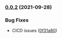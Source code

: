 ### [0.0.2](https://gitlab.com/tmobile/conducktor/self-service/qlkube/compare/v0.0.1...v0.0.2) (2021-09-28)


### Bug Fixes

* CICD issues ([0f31a80](https://gitlab.com/tmobile/conducktor/self-service/qlkube/commit/0f31a80dddb3ea8426432e4631d6f69d85a4921b))
